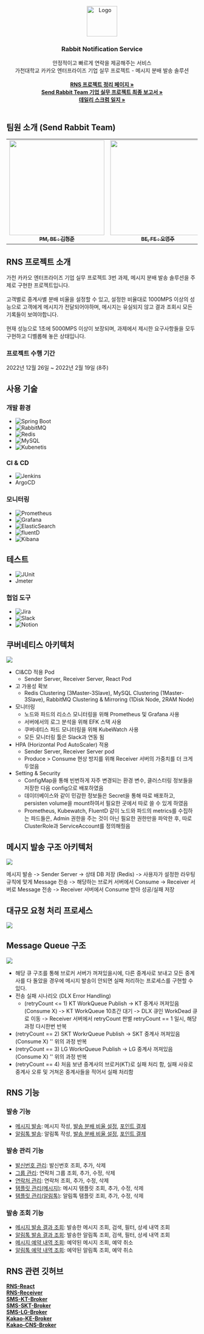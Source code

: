 <!-- PROJECT LOGO -->
<br />
<div align="center">
    <img src="https://user-images.githubusercontent.com/53989167/221722105-ed9941b8-9b1f-45dc-a0f8-783c2947c9b1.png" alt="Logo" width="80" height="80">
  </a>

  <h3 align="center">Rabbit Notification Service</h3>

  <p align="center">
    안정적이고 빠르게 연락을 제공해주는 서비스
    <br />
    가천대학교 카카오 엔터프라이즈 기업 실무 프로젝트 - 메시지 분배 발송 솔루션
    <br />
    <br />
    <a href="https://sendrabbi.notion.site/Rabbit-Notification-Service-f60867efc9124c5c96f1d5c8d12d428d"><strong>RNS 프로젝트 정리 페이지 »</strong></a> </br>
    <a href="https://sendrabbi.notion.site/Send-Rabbit-Team-b300566e57a2416fafbfcb8cddd1a0ad"><strong>Send Rabbit Team 기업 실무 프로젝트 최종 보고서 »</strong></a> </br>
    <a href="https://sendrabbi.notion.site/ad5ff614794e42938d8fc8e47807363b"><strong>데일리 스크럼 일지 »</strong></a>
    <br />
    <br />
  </p>
</div>

<!-- 팀원 소개 -->
## 팀원 소개 (Send Rabbit Team)
<table>
  <tbody>
    <tr>
      <td align="center"><a href="https://github.com/hyeong-jun-kim"><img src="https://user-images.githubusercontent.com/53989167/221746475-6bebd066-f230-4b7d-83bf-778f2b561899.png" width="250px;" alt=""/><br /><sub><b> PM, BE : 김형준 </b></sub></a><br /></td>
      <td align="center"><a href="https://github.com/OYJ-hansung"><img src="https://user-images.githubusercontent.com/53989167/221746481-2ab88c43-c8bd-4ae1-863a-e7d5b8b720e0.png" width="250px;" alt=""/><br /><sub><b stype >BE, FE : 오영주</b></sub></a><br /></td>
      <td align="center"><a href="https://github.com/shinyena"><img src="https://user-images.githubusercontent.com/53989167/221746483-077c28d3-65aa-4d85-bd07-8357913f1d97.png" width="250px;" alt=""/><br /><sub><b>BE, FE : 신예나</b></sub></a><br /></td>
    </tr>
  </tbody>
</table>

<!-- ABOUT THE PROJECT -->
## RNS 프로젝트 소개

가천 카카오 엔터프라이즈 기업 실무 프로젝트 3번 과제, 메시지 분배 발송 솔루션을 주제로 구현한 프로젝트입니다. 
<br />
<br />
고객별로 중계사별 분배 비율을 설정할 수 있고, 설정한 비율대로 1000MPS 이상의 성능으로 고객에게 메시지가 전달되어야하며, 메시지는 유실되지 않고 결과 조회시 모든 기록들이 보여야합니다. 
<br />
<br />
현재 성능으로 1초에 5000MPS 이상이 보장되며, 과제에서 제시한 요구사항들을 모두 구현하고 디벨롭해 놓은 상태입니다.

### 프로젝트 수행 기간 
2022년 12월 26일 ~ 2022년 2월 19일 (8주)

## 사용 기술
### 개발 환경
* ![Spring Boot][SpringBoot.icon]
* ![RabbitMQ][RabbitMQ.icon]
* ![Redis][Redis.icon]
* ![MySQL][MySQL.icon]
* ![Kubenetis][Kubenetis.icon]

### CI & CD
* ![Jenkins][Jenkins.icon]
* ArgoCD

### 모니터링
* ![Prometheus][Prometheus.icon]
* ![Grafana][Grafana.icon]
* ![ElasticSearch][ElasticSearch.icon]
* ![fluentD][fluentD.icon]
* ![Kibana][Kibana.icon]

## 테스트
* ![JUnit][JUnit.icon]
* Jmeter

### 협업 도구
* ![Jira][Jira.icon]
* ![Slack][Slack.icon]
* ![Notion][Notion.icon]

## 쿠버네티스 아키텍처
<img src="https://user-images.githubusercontent.com/53989167/221738660-476f52ca-2033-4627-9278-c392f06658dd.png"/>

- CI&CD 적용 Pod
    - Sender Server, Receiver Server, React Pod
- 고 가용성 확보
    - Redis Clustering (3Master-3Slave), MySQL Clustering (1Master-3Slave), RabbitMQ Clustering & Mirroring (1Disk Node, 2RAM Node)
- 모니터링
    - 노드와 파드의 리소스 모니터링을 위해 Prometheus 및 Grafana 사용
    - 서버에서의 로그 분석을 위해 EFK 스택 사용
    - 쿠버네티스 파드 모니터링을 위해 KubeWatch 사용
    - 모든 모니터링 툴은 Slack과 연동 됨
- HPA (Horizontal Pod AutoScaler) 적용
    - Sender Server, Receiver Server pod
    - Produce > Consume 현상 방지를 위해 Receiver 서버의 가중치를 더 크게 두었음
- Setting & Security
    - ConfigMap을 통해 빈번하게 자주 변경되는 환경 변수, 클러스터링 정보들을 저장한 다음 config으로 배포하였음
    - 데이터베이스와 같이 민감한 정보들은 Secret을 통해 따로 배포하고, persisten volume을 mount하여서 필요한 곳에서 따로 쓸 수 있게 하였음
    - Prometheus, Kubewatch, FluentD 같이 노드와 파드의 metrics를 수집하는 파드들은, Admin 권한을 주는 것이 아닌 필요한 권한만을 파악한 후, 따로 ClusterRole과 ServiceAccount를 정의해줬음
         
## 메시지 발송 구조 아키텍처
<img src="https://user-images.githubusercontent.com/53989167/221741794-f5bdcc8f-fec7-4730-8edd-8056d18452e7.png"/>

메시지 발송 -> Sender Server -> 상태 DB 저장 (Redis) -> 사용자가 설정한 라우팅 규칙에 맞게 Message 전송 -> 해당하는 브로커 서버에서 Consume -> Receiver 서버로 Message 전송 
-> Receiver 서버에서 Consume 받아 성공/실패 저장
          
## 대규모 요청 처리 프로세스
<img src="https://user-images.githubusercontent.com/53989167/221741930-618c7bd8-17e4-414c-8d39-74fc4fa23662.png"/>

## Message Queue 구조
<img src="https://user-images.githubusercontent.com/53989167/221742198-8f4a3a9d-13dc-4c63-ad32-4434fd4e1a16.png"/>

- 해당 큐 구조를 통해 브로커 서버가 꺼져있을시에, 다른 중계사로 보내고 모든 중계사를 다 돌았을 경우에 메시지 발송이 안되면 실패 처리하는 프로세스를 구현할 수 있다.
- 전송 실패 시나리오 (DLX Error Handling)
  - (retryCount <= 1) KT WorkQueue Publish -> KT 중계사 꺼져있음 (Consume X) -> KT WorkQueue 10초간 대기 -> DLX 큐인 WorkDead 큐로 이동 -> Receiver 서버에서 retryCount 판별 retryCount == 1 일시, 해당 과정 다시한번 반복
- (retryCount == 2) SKT WorkrQueue Publish -> SKT 중계사 꺼져있음 (Consume X) '' 위의 과정 반복
- (retryCount == 3) LG WorkrQueue Publish -> LG 중계사 꺼져있음 (Consume X) '' 위의 과정 반복
- (retryCount == 4) 처음 보낸 중계사의 브로커(KT)로 실패 처리 함, 실패 사유로 중계사 오류 및 거쳐온 중계사들을 적어서 실패 처리함 

## RNS 기능
### 발송 기능
- [메시지 발송](https://github.com/Send-Rabbit-Team/RNS-Spring/blob/main/src/main/java/com/srt/message/service/message/MessageService.java): 메시지 작성, [발송 분배 비율 설정](https://github.com/Send-Rabbit-Team/RNS-Spring/blob/main/src/main/java/com/srt/message/service/message/MessageRuleService.java), [포인트 결제](https://github.com/Send-Rabbit-Team/RNS-Spring/blob/main/src/main/java/com/srt/message/service/PointService.java)
- [알림톡 발송](https://github.com/Send-Rabbit-Team/RNS-Spring/blob/main/src/main/java/com/srt/message/service/kakao/KakaoMessageService.java): 알림톡 작성, [발송 분배 비율 설정](https://github.com/Send-Rabbit-Team/RNS-Spring/blob/main/src/main/java/com/srt/message/service/kakao/KakaoMessageRuleService.java), [포인트 결제](https://github.com/Send-Rabbit-Team/RNS-Spring/blob/main/src/main/java/com/srt/message/service/PointService.java)

### 발송 관리 기능
- [발신번호 관리](https://github.com/Send-Rabbit-Team/RNS-Spring/blob/main/src/main/java/com/srt/message/service/SenderNumberService.java): 발신번호 조회, 추가, 삭제
- [그룹 관리](https://github.com/Send-Rabbit-Team/RNS-Spring/blob/main/src/main/java/com/srt/message/service/ContactGroupService.java): 연락처 그룹 조회, 추가, 수정, 삭제 
- [연락처 관리](https://github.com/Send-Rabbit-Team/RNS-Spring/blob/main/src/main/java/com/srt/message/service/ContactService.java): 연락처 조회, 추가, 수정, 삭제
- [탬플릿 관리(메시지)](https://github.com/Send-Rabbit-Team/RNS-Spring/blob/main/src/main/java/com/srt/message/service/message/TemplateService.java): 메시지 탬플릿 조회, 추가, 수정, 삭제
- [탬플릿 관리(알림톡)](https://github.com/Send-Rabbit-Team/RNS-Spring/blob/main/src/main/java/com/srt/message/service/kakao/KakaoTemplateService.java): 알림톡 탬플릿 조회, 추가, 수정, 삭제

### 발송 조회 기능
- [메시지 발송 결과 조회](https://github.com/Send-Rabbit-Team/RNS-Spring/blob/main/src/main/java/com/srt/message/service/message/MessageResultService.java): 발송한 메시지 조회, 검색, 필터, 상세 내역 조회
- [알림톡 발송 결과 조회](https://github.com/Send-Rabbit-Team/RNS-Spring/blob/main/src/main/java/com/srt/message/service/kakao/KakaoMessageResultService.java): 발송한 알림톡 조회, 검색, 필터, 상세 내역 조회
- [메시지 예약 내역 조회](https://github.com/Send-Rabbit-Team/RNS-Spring/blob/main/src/main/java/com/srt/message/service/message/ReserveMessageService.java): 예약된 메시지 조회, 예약 취소
- [알림톡 예약 내역 조회](https://github.com/Send-Rabbit-Team/RNS-Spring/blob/main/src/main/java/com/srt/message/service/kakao/KakaoMessageReserveService.java): 예약된 알림톡 조회, 예약 취소

## RNS 관련 깃허브
<a href="https://github.com/Send-Rabbit-Team/RNS-React"><strong>RNS-React</strong></a></br>
<a href="https://github.com/Send-Rabbit-Team/RNS-RECEIVER"><strong>RNS-Receiver</strong></a></br>
<a href="https://github.com/Send-Rabbit-Team/RNS-Broker-KT"><strong>SMS-KT-Broker</strong></a></br>
<a href="https://github.com/Send-Rabbit-Team/RNS-Broker-SKT"><strong>SMS-SKT-Broker</strong></a></br>
<a href="https://github.com/Send-Rabbit-Team/RNS-Broker-LG"><strong>SMS-LG-Broker</strong></a></br>
<a href="https://github.com/Send-Rabbit-Team/RNS-Broker-KE"><strong>Kakao-KE-Broker</strong></a></br>
<a href="https://github.com/Send-Rabbit-Team/RNS-Broker-CNS"><strong>Kakao-CNS-Broker</strong></a></br>

          
<!-- MARKDOWN LINKS & IMAGES -->
<!-- https://www.markdownguide.org/basic-syntax/#reference-style-links -->
[RabbitMQ.icon]: https://img.shields.io/badge/rabbitmq-%23FF6600.svg?&style=for-the-badge&logo=rabbitmq&logoColor=white
[Redis.icon]: https://img.shields.io/badge/redis-%23DD0031.svg?&style=for-the-badge&logo=redis&logoColor=white
[SpringBoot.icon]: https://img.shields.io/badge/Spring_Boot-F2F4F9?style=for-the-badge&logo=spring-boot
[Kubenetis.icon]: https://img.shields.io/badge/kubernetes-326ce5.svg?&style=for-the-badge&logo=kubernetes&logoColor=white
[MySQL.icon]: https://img.shields.io/badge/MySQL-005C84?style=for-the-badge&logo=mysql&logoColor=white

[ElasticSearch.icon]: https://img.shields.io/badge/Elastic_Search-005571?style=for-the-badge&logo=elasticsearch&logoColor=white
[FluentD.icon]: https://img.shields.io/badge/Fluentd-599CD0?style=for-the-badge&logo=fluentd&logoColor=white&labelColor=599CD0
[Kibana.icon]: https://img.shields.io/badge/Kibana-005571?style=for-the-badge&logo=Kibana&logoColor=white
[Prometheus.icon]: https://img.shields.io/badge/Prometheus-000000?style=for-the-badge&logo=prometheus&labelColor=000000
[Grafana.icon]: https://img.shields.io/badge/Grafana-F2F4F9?style=for-the-badge&logo=grafana&logoColor=orange&labelColor=F2F4F9

[Jenkins.icon]: https://img.shields.io/badge/Jenkins-D24939?style=for-the-badge&logo=Jenkins&logoColor=white

[JUnit.icon]: https://img.shields.io/badge/Junit5-25A162?style=for-the-badge&logo=junit5&logoColor=white

[Jira.icon]: https://img.shields.io/badge/Jira-0052CC?style=for-the-badge&logo=Jira&logoColor=white
[Slack.icon]: https://img.shields.io/badge/Slack-4A154B?style=for-the-badge&logo=slack&logoColor=white
[Notion.icon]: https://img.shields.io/badge/Notion-000000?style=for-the-badge&logo=notion&logoColor=white
